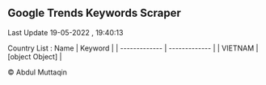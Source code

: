 

## Google Trends Keywords Scraper 
 
Last Update 19-05-2022 , 19:40:13

Country List :
 Name  | Keyword |
| ------------- | ------------- |
| VIETNAM | [object Object] |



© Abdul Muttaqin 
